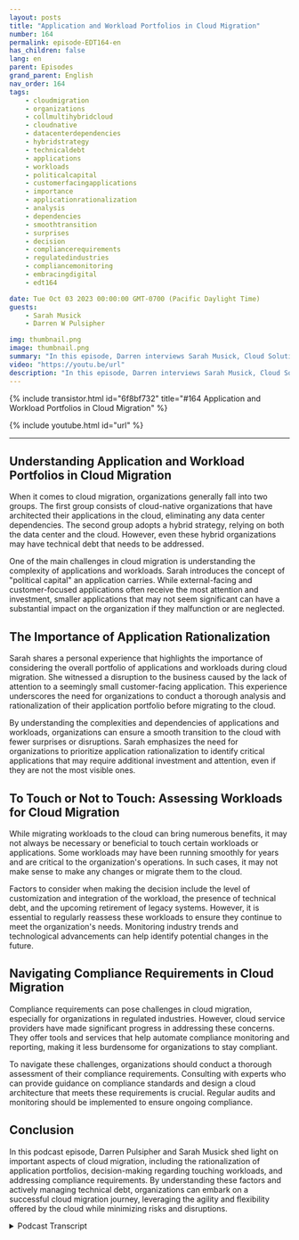 ```yaml
---
layout: posts
title: "Application and Workload Portfolios in Cloud Migration"
number: 164
permalink: episode-EDT164-en
has_children: false
lang: en
parent: Episodes
grand_parent: English
nav_order: 164
tags:
    - cloudmigration
    - organizations
    - collmultihybridcloud
    - cloudnative
    - datacenterdependencies
    - hybridstrategy
    - technicaldebt
    - applications
    - workloads
    - politicalcapital
    - customerfacingapplications
    - importance
    - applicationrationalization
    - analysis
    - dependencies
    - smoothtransition
    - surprises
    - decision
    - compliancerequirements
    - regulatedindustries
    - compliancemonitoring
    - embracingdigital
    - edt164

date: Tue Oct 03 2023 00:00:00 GMT-0700 (Pacific Daylight Time)
guests:
    - Sarah Musick
    - Darren W Pulsipher

img: thumbnail.png
image: thumbnail.png
summary: "In this episode, Darren interviews Sarah Musick, Cloud Solution Architect at Intel. Together, they dive into the topic of application and workload portfolios in cloud migration. With Sarah's background in cloud consulting and optimization, she brings valuable insights to the discussion."
video: "https://youtu.be/url"
description: "In this episode, Darren interviews Sarah Musick, Cloud Solution Architect at Intel. Together, they dive into the topic of application and workload portfolios in cloud migration. With Sarah's background in cloud consulting and optimization, she brings valuable insights to the discussion."
---
```


<div>
{% include transistor.html id="6f8bf732" title="#164 Application and Workload Portfolios in Cloud Migration" %}

{% include youtube.html id="url" %}
</div>

---

## Understanding Application and Workload Portfolios in Cloud Migration

When it comes to cloud migration, organizations generally fall into two groups. The first group consists of cloud-native organizations that have architected their applications in the cloud, eliminating any data center dependencies. The second group adopts a hybrid strategy, relying on both the data center and the cloud. However, even these hybrid organizations may have technical debt that needs to be addressed.

One of the main challenges in cloud migration is understanding the complexity of applications and workloads. Sarah introduces the concept of "political capital" an application carries. While external-facing and customer-focused applications often receive the most attention and investment, smaller applications that may not seem significant can have a substantial impact on the organization if they malfunction or are neglected.

## The Importance of Application Rationalization

Sarah shares a personal experience that highlights the importance of considering the overall portfolio of applications and workloads during cloud migration. She witnessed a disruption to the business caused by the lack of attention to a seemingly small customer-facing application. This experience underscores the need for organizations to conduct a thorough analysis and rationalization of their application portfolio before migrating to the cloud.

By understanding the complexities and dependencies of applications and workloads, organizations can ensure a smooth transition to the cloud with fewer surprises or disruptions. Sarah emphasizes the need for organizations to prioritize application rationalization to identify critical applications that may require additional investment and attention, even if they are not the most visible ones.

## To Touch or Not to Touch: Assessing Workloads for Cloud Migration

While migrating workloads to the cloud can bring numerous benefits, it may not always be necessary or beneficial to touch certain workloads or applications. Some workloads may have been running smoothly for years and are critical to the organization's operations. In such cases, it may not make sense to make any changes or migrate them to the cloud.

Factors to consider when making the decision include the level of customization and integration of the workload, the presence of technical debt, and the upcoming retirement of legacy systems. However, it is essential to regularly reassess these workloads to ensure they continue to meet the organization's needs. Monitoring industry trends and technological advancements can help identify potential changes in the future.

## Navigating Compliance Requirements in Cloud Migration

Compliance requirements can pose challenges in cloud migration, especially for organizations in regulated industries. However, cloud service providers have made significant progress in addressing these concerns. They offer tools and services that help automate compliance monitoring and reporting, making it less burdensome for organizations to stay compliant.

To navigate these challenges, organizations should conduct a thorough assessment of their compliance requirements. Consulting with experts who can provide guidance on compliance standards and design a cloud architecture that meets these requirements is crucial. Regular audits and monitoring should be implemented to ensure ongoing compliance.

## Conclusion

In this podcast episode, Darren Pulsipher and Sarah Musick shed light on important aspects of cloud migration, including the rationalization of application portfolios, decision-making regarding touching workloads, and addressing compliance requirements. By understanding these factors and actively managing technical debt, organizations can embark on a successful cloud migration journey, leveraging the agility and flexibility offered by the cloud while minimizing risks and disruptions.



<details>
<summary> Podcast Transcript </summary>

<p></p>

</details>
